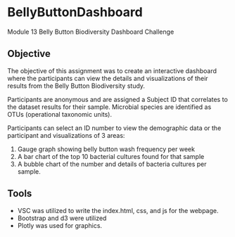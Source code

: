 # BellyButtonDashboard
Module 13 Belly Button Biodiversity Dashboard Challenge


## Objective
The objective of this assignment was to create an interactive dashboard where the participants can view the details and visualizations of their results from the Belly Button Biodiversity study. 

Participants are anonymous and are assigned a Subject ID that correlates to the dataset results for their sample.  Microbial species are identified as OTUs (operational taxonomic units). 

Participants can select an ID number to view the demographic data or the participant and visualizations of 3 areas: 
  1. Gauge graph showing belly button wash frequency per week
  2. A bar chart of the top 10 bacterial cultures found for that sample
  3. A bubble chart of the number and details of bacteria cultures per sample. 

## Tools
  - VSC was utilized to write the index.html, css, and js for the webpage. 
  - Bootstrap and d3 were utilized
  - Plotly was used for graphics. 




